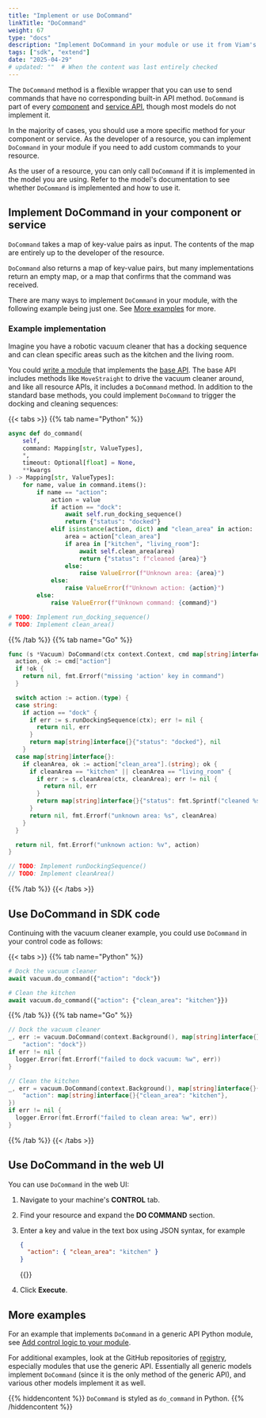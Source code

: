 ```yaml
---
title: "Implement or use DoCommand"
linkTitle: "DoCommand"
weight: 67
type: "docs"
description: "Implement DoCommand in your module or use it from Viam's SDKs."
tags: ["sdk", "extend"]
date: "2025-04-29"
# updated: ""  # When the content was last entirely checked
---
```


The `DoCommand` method is a flexible wrapper that you can use to send commands that have no corresponding built-in API method.
`DoCommand` is part of every [component](/dev/reference/apis/#component-apis) and [service API](/dev/reference/apis/#service-apis), though most models do not implement it.

In the majority of cases, you should use a more specific method for your component or service.
As the developer of a resource, you can implement `DoCommand` in your module if you need to add custom commands to your resource.

As the user of a resource, you can only call `DoCommand` if it is implemented in the model you are using.
Refer to the model's documentation to see whether `DoCommand` is implemented and how to use it.

## Implement DoCommand in your component or service

`DoCommand` takes a map of key-value pairs as input.
The contents of the map are entirely up to the developer of the resource.

`DoCommand` also returns a map of key-value pairs, but many implementations return an empty map, or a map that confirms that the command was received.

There are many ways to implement `DoCommand` in your module, with the following example being just one.
See [More examples](#more-examples) for more.

### Example implementation

Imagine you have a robotic vacuum cleaner that has a docking sequence and can clean specific areas such as the kitchen and the living room.

You could [write a module](/operate/modules/other-hardware/create-module/) that implements the [base API](/dev/reference/apis/components/base/).
The base API includes methods like `MoveStraight` to drive the vacuum cleaner around, and like all resource APIs, it includes a `DoCommand` method.
In addition to the standard base methods, you could implement `DoCommand` to trigger the docking and cleaning sequences:

{{< tabs >}}
{{% tab name="Python" %}}

```python {class="line-numbers linkable-line-numbers"}
async def do_command(
    self,
    command: Mapping[str, ValueTypes],
    *,
    timeout: Optional[float] = None,
    **kwargs
) -> Mapping[str, ValueTypes]:
    for name, value in command.items():
        if name == "action":
            action = value
            if action == "dock":
                await self.run_docking_sequence()
                return {"status": "docked"}
            elif isinstance(action, dict) and "clean_area" in action:
                area = action["clean_area"]
                if area in ["kitchen", "living_room"]:
                    await self.clean_area(area)
                    return {"status": f"cleaned {area}"}
                else:
                    raise ValueError(f"Unknown area: {area}")
            else:
                raise ValueError(f"Unknown action: {action}")
        else:
            raise ValueError(f"Unknown command: {command}")

# TODO: Implement run_docking_sequence()
# TODO: Implement clean_area()
```

{{% /tab %}}
{{% tab name="Go" %}}

```go {class="line-numbers linkable-line-numbers"}
func (s *Vacuum) DoCommand(ctx context.Context, cmd map[string]interface{}) (map[string]interface{}, error) {
  action, ok := cmd["action"]
  if !ok {
    return nil, fmt.Errorf("missing 'action' key in command")
  }

  switch action := action.(type) {
  case string:
    if action == "dock" {
      if err := s.runDockingSequence(ctx); err != nil {
        return nil, err
      }
      return map[string]interface{}{"status": "docked"}, nil
    }
  case map[string]interface{}:
    if cleanArea, ok := action["clean_area"].(string); ok {
      if cleanArea == "kitchen" || cleanArea == "living_room" {
        if err := s.cleanArea(ctx, cleanArea); err != nil {
          return nil, err
        }
        return map[string]interface{}{"status": fmt.Sprintf("cleaned %s", cleanArea)}, nil
      }
      return nil, fmt.Errorf("unknown area: %s", cleanArea)
    }
  }

  return nil, fmt.Errorf("unknown action: %v", action)
}

// TODO: Implement runDockingSequence()
// TODO: Implement cleanArea()
```

{{% /tab %}}
{{< /tabs >}}

## Use DoCommand in SDK code

Continuing with the vacuum cleaner example, you could use `DoCommand` in your control code as follows:

{{< tabs >}}
{{% tab name="Python" %}}

```python {class="line-numbers linkable-line-numbers"}
# Dock the vacuum cleaner
await vacuum.do_command({"action": "dock"})

# Clean the kitchen
await vacuum.do_command({"action": {"clean_area": "kitchen"}})
```

{{% /tab %}}
{{% tab name="Go" %}}

```go {class="line-numbers linkable-line-numbers"}
// Dock the vacuum cleaner
_, err := vacuum.DoCommand(context.Background(), map[string]interface{}{
    "action": "dock"})
if err != nil {
  logger.Error(fmt.Errorf("failed to dock vacuum: %w", err))
}

// Clean the kitchen
_, err = vacuum.DoCommand(context.Background(), map[string]interface{}{
    "action": map[string]interface{}{"clean_area": "kitchen"},
})
if err != nil {
  logger.Error(fmt.Errorf("failed to clean area: %w", err))
}
```

{{% /tab %}}
{{< /tabs >}}

## Use DoCommand in the web UI

You can use `DoCommand` in the web UI:

1. Navigate to your machine's **CONTROL** tab.
1. Find your resource and expand the **DO COMMAND** section.
1. Enter a key and value in the text box using JSON syntax, for example

   ```json {class="line-numbers linkable-line-numbers"}
   {
     "action": { "clean_area": "kitchen" }
   }
   ```

   {{<imgproc src="/components/generic/vacuum-control.png" resize="x1100" declaredimensions=true alt="DoCommand section of the vacuum generic resource's control panel, with clean_area set to kitchen." style="max-width:600px" class="shadow imgzoom" >}}

1. Click **Execute**.

## More examples

For an example that implements `DoCommand` in a generic API Python module, see [Add control logic to your module](/operate/modules/control-logic/#program-control-logic-in-module).

For additional examples, look at the GitHub repositories of [registry](https://app.viam.com/registry), especially modules that use the generic API.
Essentially all generic models implement `DoCommand` (since it is the only method of the generic API), and various other models implement it as well.

{{% hiddencontent %}}
`DoCommand` is styled as `do_command` in Python.
{{% /hiddencontent %}}
